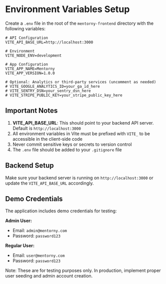 # Environment Variables Setup

Create a `.env` file in the root of the `mentorny-frontend` directory with the following variables:

```env
# API Configuration
VITE_API_BASE_URL=http://localhost:3000

# Environment
VITE_NODE_ENV=development

# App Configuration
VITE_APP_NAME=Mentorny
VITE_APP_VERSION=1.0.0

# Optional: Analytics or third-party services (uncomment as needed)
# VITE_GOOGLE_ANALYTICS_ID=your_ga_id_here
# VITE_SENTRY_DSN=your_sentry_dsn_here
# VITE_STRIPE_PUBLIC_KEY=your_stripe_public_key_here
```

## Important Notes

1. **VITE_API_BASE_URL**: This should point to your backend API server. Default is `http://localhost:3000`
2. All environment variables in Vite must be prefixed with `VITE_` to be accessible in the client-side code
3. Never commit sensitive keys or secrets to version control
4. The `.env` file should be added to your `.gitignore` file

## Backend Setup

Make sure your backend server is running on `http://localhost:3000` or update the `VITE_API_BASE_URL` accordingly.

## Demo Credentials

The application includes demo credentials for testing:

**Admin User:**

- Email: `admin@mentorny.com`
- Password: `password123`

**Regular User:**

- Email: `user@mentorny.com`
- Password: `password123`

Note: These are for testing purposes only. In production, implement proper user seeding and admin account creation.
